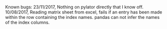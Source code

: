 Known bugs:
23/11/2017, Nothing on pylator directly that I know off.
10/08/2017, Reading matrix sheet from excel, fails if an entry has been made within the row containing the index names. pandas can not infer the names of the index columns.